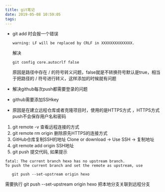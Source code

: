 ```yaml
---
title: git笔记
date: 2019-05-08 10:59:05
tags:
---
```

 * git add 时会报一个错误
    ```
    warning: LF will be replaced by CRLF in XXXXXXXXXXXXXX.
    ```
    解决
    ```
    git config core.autocrlf false
    ```
    原因是路径中存在 / 的符号转义问题，false就是不转换符号默认是true，相当于把路径的 / 符号进行转义，这样添加的时候就有问题

 * 解决github每次push都需要登录的问题
  * github需要添加SSHkey
  * 原因是在建立远程仓库或者克隆项目时，使用的是HTTPS方式 ，HTTPS方式push不会保存用户名和密码
  1. git remote -v  查看远程连接的方式
  2. git remote rm origin 删除原先HTTPS的连接方式
  3. GitHub仓库复制SSH的地址  Clone or download -> Use SSH -> 复制地址
  4. git remote add origin SSH地址
  5. git push 提交代码, 如果提示
  ```
  fatal: The current branch hexo has no upstream branch.
  To push the current branch and set the remote as upstream, use

     git push --set-upstream origin hexo
  ```
  需要执行 git push --set-upstream origin hexo 把本地分支关联到远程分支
